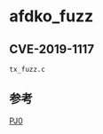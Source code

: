 # afdko_fuzz

## CVE-2019-1117

`tx_fuzz.c`

## 参考
[PJ0](https://bugs.chromium.org/p/project-zero/issues/list?can=1&q=finder%3Amjurczyk+reported%3A2019-apr-26)